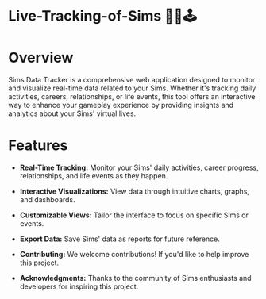 # Live-Tracking-of-Sims 📍👾🕹️
# Overview
Sims Data Tracker is a comprehensive web application designed to monitor and visualize real-time data related to your Sims. Whether it's tracking daily activities, careers, relationships, or life events, this tool offers an interactive way to enhance your gameplay experience by providing insights and analytics about your Sims' virtual lives.

# Features

- **Real-Time Tracking:** Monitor your Sims' daily activities, career progress, relationships, and life events as they happen.

- **Interactive Visualizations:** View data through intuitive charts, graphs, and dashboards.

- **Customizable Views:** Tailor the interface to focus on specific Sims or events.

- **Export Data:** Save Sims' data as reports for future reference.

- **Contributing:**
We welcome contributions! If you'd like to help improve this project.

- **Acknowledgments:**
Thanks to the community of Sims enthusiasts and developers for inspiring this project.



